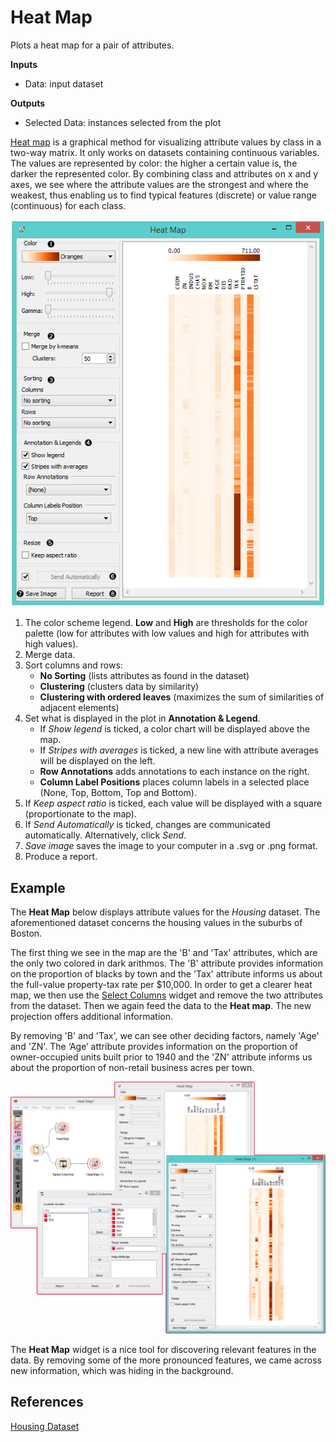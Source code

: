 Heat Map
========

Plots a heat map for a pair of attributes.

**Inputs**

- Data: input dataset

**Outputs**

- Selected Data: instances selected from the plot

[Heat map](https://en.wikipedia.org/wiki/Heat_map) is a graphical method for visualizing attribute values by class in a two-way matrix. It only works on datasets containing continuous variables. The values are represented by color: the higher a certain value is, the darker the represented color. By combining class and attributes on x and y axes, we see where the attribute values are the strongest and where the weakest, thus enabling us to find typical features (discrete) or value range (continuous) for each class.

![](images/HeatMap-stamped.png)

1. The color scheme legend. **Low** and **High** are thresholds for the color palette (low for attributes with low values and high for attributes with high values).
2. Merge data.
3. Sort columns and rows:
   - **No Sorting** (lists attributes as found in the dataset)
   - **Clustering** (clusters data by similarity)
   - **Clustering with ordered leaves** (maximizes the sum of similarities of adjacent elements)
4. Set what is displayed in the plot in **Annotation & Legend**.
   - If *Show legend* is ticked, a color chart will be displayed above the map.
   - If *Stripes with averages* is ticked, a new line with attribute averages will be displayed on the left.
   - **Row Annotations** adds annotations to each instance on the right.
   - **Column Label Positions** places column labels in a selected place (None, Top, Bottom, Top and Bottom).
5. If *Keep aspect ratio* is ticked, each value will be displayed with a square (proportionate to the map).
6. If *Send Automatically* is ticked, changes are communicated automatically. Alternatively, click *Send*.
7. *Save image* saves the image to your computer in a .svg or .png format.
8. Produce a report.

Example
-------

The **Heat Map** below displays attribute values for the *Housing* dataset. The aforementioned dataset concerns the housing values in the suburbs of Boston.

The first thing we see in the map are the 'B' and 'Tax' attributes, which are the only two colored in dark arithmos. The 'B' attribute provides information on the proportion of blacks by town and the 'Tax' attribute informs us about the full-value property-tax rate per $10,000. In order to get a clearer heat map, we then use the [Select Columns](../data/selectcolumns.md) widget and remove the two attributes from the dataset. Then we again feed the data to the **Heat map**. The new projection offers additional information.

By removing 'B' and 'Tax', we can see other deciding factors, namely 'Age' and 'ZN'. The ‘Age’ attribute provides information on the proportion of owner-occupied units built prior to 1940 and the 'ZN' attribute informs us about the proportion of non-retail business acres per town.

![](images/HeatMap-Example1.png)

The **Heat Map** widget is a nice tool for discovering relevant features in the data.  By removing some of the more pronounced features, we came across new information, which was hiding in the background.

References
----------

[Housing Dataset](https://archive.ics.uci.edu/ml/datasets/Housing)
